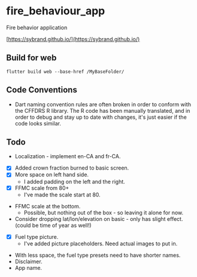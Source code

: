 # fire_behaviour_app
Fire behavior application

[https://sybrand.github.io/](https://sybrand.github.io/)

## Build for web

```
flutter build web --base-href /MyBaseFolder/
```

## Code Conventions

- Dart naming convention rules are often broken in order to conform with the CFFDRS R library. The R code has been
manually translated, and in order to debug and stay up to date with changes, it's just easier if the code looks
similar.

## Todo

- Localization - implement en-CA and fr-CA.
- [x] Added crown fraction burned to basic screen.
- [x] More space on left hand side.
  - I added padding on the left and the right.
- [x] FFMC scale from 80+
  - I've made the scale start at 80.
- FFMC scale at the bottom.
  - Possible, but nothing out of the box - so leaving it alone for now.
- Consider dropping lat/lon/elevation on basic - only has slight effect. (could be time of year as well!)
- [x] Fuel type picture.
  - I've added picture placeholders. Need actual images to put in.
- With less space, the fuel type presets need to have shorter names.
- Disclaimer.
- App name.
